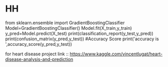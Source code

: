 # HH
from sklearn.ensemble import GradientBoostingClassifier
Model=GradientBoostingClassifier()
Model.fit(X_train,y_train)
y_pred=Model.predict(X_test)
print(classification_report(y_test,y_pred))
print(confusion_matrix(y_pred,y_test))
#Accuracy Score
print('accuracy is ',accuracy_score(y_pred,y_test))




for heart disease project link :: https://www.kaggle.com/vincentlugat/heart-disease-analysis-and-prediction

